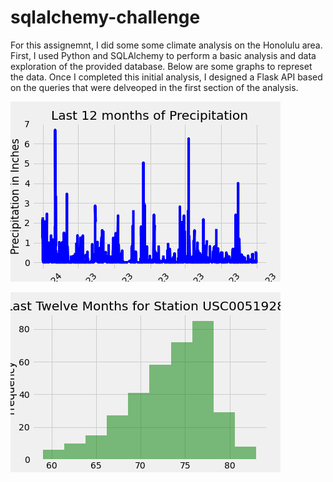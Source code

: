 # sqlalchemy-challenge
For this assignemnt, I did some some climate analysis on the Honolulu area. First, I used Python and SQLAlchemy to perform a basic analysis and data exploration of the provided database. Below are some graphs to represet the data. Once I completed this initial analysis, I designed a Flask API based on the queries that were delveoped in the first section of the analysis.

![Last 12 months of Precipitation](data/last12moprcp.png)


![Last Twelve Months for Station USC00519281](data/temphist.png)
